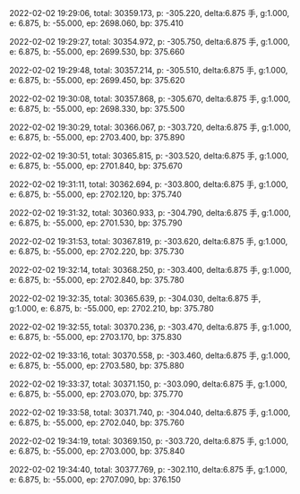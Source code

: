 2022-02-02 19:29:06, total: 30359.173, p: -305.220, delta:6.875 手, g:1.000, e: 6.875, b: -55.000, ep: 2698.060, bp: 375.410

2022-02-02 19:29:27, total: 30354.972, p: -305.750, delta:6.875 手, g:1.000, e: 6.875, b: -55.000, ep: 2699.530, bp: 375.660

2022-02-02 19:29:48, total: 30357.214, p: -305.510, delta:6.875 手, g:1.000, e: 6.875, b: -55.000, ep: 2699.450, bp: 375.620

2022-02-02 19:30:08, total: 30357.868, p: -305.670, delta:6.875 手, g:1.000, e: 6.875, b: -55.000, ep: 2698.330, bp: 375.500

2022-02-02 19:30:29, total: 30366.067, p: -303.720, delta:6.875 手, g:1.000, e: 6.875, b: -55.000, ep: 2703.400, bp: 375.890

2022-02-02 19:30:51, total: 30365.815, p: -303.520, delta:6.875 手, g:1.000, e: 6.875, b: -55.000, ep: 2701.840, bp: 375.670

2022-02-02 19:31:11, total: 30362.694, p: -303.800, delta:6.875 手, g:1.000, e: 6.875, b: -55.000, ep: 2702.120, bp: 375.740

2022-02-02 19:31:32, total: 30360.933, p: -304.790, delta:6.875 手, g:1.000, e: 6.875, b: -55.000, ep: 2701.530, bp: 375.790

2022-02-02 19:31:53, total: 30367.819, p: -303.620, delta:6.875 手, g:1.000, e: 6.875, b: -55.000, ep: 2702.220, bp: 375.730

2022-02-02 19:32:14, total: 30368.250, p: -303.400, delta:6.875 手, g:1.000, e: 6.875, b: -55.000, ep: 2702.840, bp: 375.780

2022-02-02 19:32:35, total: 30365.639, p: -304.030, delta:6.875 手, g:1.000, e: 6.875, b: -55.000, ep: 2702.210, bp: 375.780

2022-02-02 19:32:55, total: 30370.236, p: -303.470, delta:6.875 手, g:1.000, e: 6.875, b: -55.000, ep: 2703.170, bp: 375.830

2022-02-02 19:33:16, total: 30370.558, p: -303.460, delta:6.875 手, g:1.000, e: 6.875, b: -55.000, ep: 2703.580, bp: 375.880

2022-02-02 19:33:37, total: 30371.150, p: -303.090, delta:6.875 手, g:1.000, e: 6.875, b: -55.000, ep: 2703.070, bp: 375.770

2022-02-02 19:33:58, total: 30371.740, p: -304.040, delta:6.875 手, g:1.000, e: 6.875, b: -55.000, ep: 2702.040, bp: 375.760

2022-02-02 19:34:19, total: 30369.150, p: -303.720, delta:6.875 手, g:1.000, e: 6.875, b: -55.000, ep: 2703.000, bp: 375.840

2022-02-02 19:34:40, total: 30377.769, p: -302.110, delta:6.875 手, g:1.000, e: 6.875, b: -55.000, ep: 2707.090, bp: 376.150